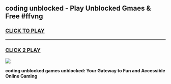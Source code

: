 
## coding unblocked - Play Unblocked Gmaes & Free #ffvng
<h3>
<a href="https://news.freeplayer.one?title=coding_unblocked&ref=24F">CLICK TO PLAY</a></h3>
<hr>

<h3>
<a href="https://news.freeplayer.one?title=coding_unblocked&ref=24F">CLICK 2 PLAY</a>
  
</h3>

<a href="https://news.freeplayer.one?title=coding_unblocked&ref=24F/"><img src="https://clearcache.store/games.png"></a>


**coding unblocked games unblocked: Your Gateway to Fun and Accessible Online Gaming**
